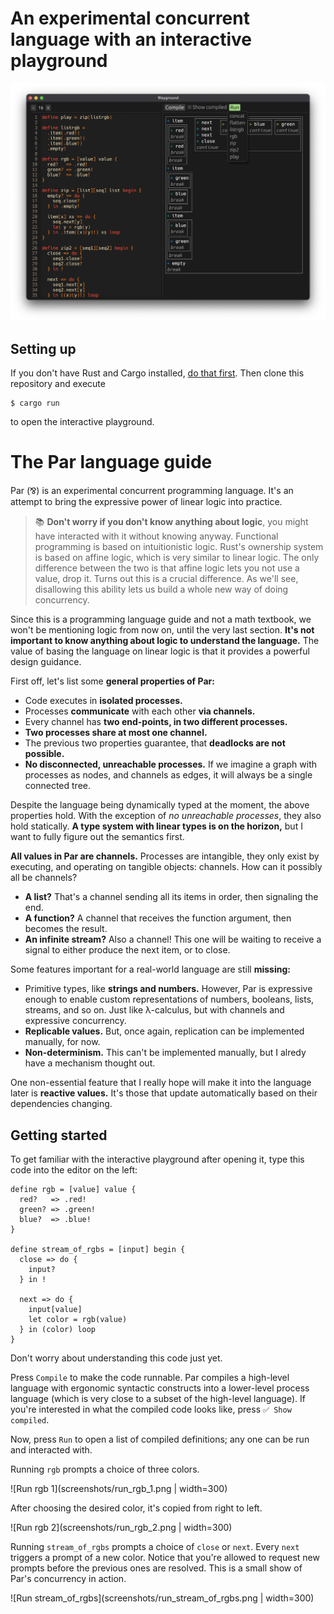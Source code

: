 # An experimental concurrent language with an interactive playground

![Screenshot](screenshots/playground.png)

## Setting up

If you don't have Rust and Cargo installed, [do that first](https://doc.rust-lang.org/cargo/getting-started/installation.html). Then clone this repository and execute

```
$ cargo run
```

to open the interactive playground.

# The Par language guide

Par (⅋) is an experimental concurrent programming language. It's an attempt to bring the expressive power
of linear logic into practice.

> 📚 **Don't worry if you don't know anything about logic**, you might have interacted
> with it without knowing anyway. Functional programming is based on intuitionistic logic. Rust's ownership system
> is based on affine logic, which is very similar to linear logic. The only difference between the two is that
> affine logic lets you not use a value, drop it. Turns out this is a crucial difference. As we'll see, disallowing
> this ability lets us build a whole new way of doing concurrency.

Since this is a programming language guide and not a math textbook, we won't be mentioning logic from now on,
until the very last section. **It's not important to know anything about logic to understand the language.**
The value of basing the language on linear logic is that it provides a powerful design guidance.

First off, let's list some **general properties of Par:**

- Code executes in **isolated processes.**
- Processes **communicate** with each other **via channels.**
- Every channel has **two end-points, in two different processes.**
- **Two processes share at most one channel.**
- The previous two properties guarantee, that **deadlocks are not possible.**
- **No disconnected, unreachable processes.** If we imagine a graph with processes as nodes, and channels
  as edges, it will always be a single connected tree.

Despite the language being dynamically typed at the moment, the above properties hold. With the exception of
_no unreachable processes_, they also hold statically. **A type system with linear types is on the horizon,**
but I want to fully figure out the semantics first.

**All values in Par are channels.** Processes are intangible, they only exist by
executing, and operating on tangible objects: channels. How can it possibly all be channels?

- **A list?** That's a channel sending all its items in order, then signaling the end.
- **A function?** A channel that receives the function argument, then becomes the result.
- **An infinite stream?** Also a channel! This one will be waiting to receive a signal to either
  produce the next item, or to close.

Some features important for a real-world language are still **missing:**

- Primitive types, like **strings and numbers.** However, Par is expressive enough to enable custom
  representations of numbers, booleans, lists, streams, and so on. Just like λ-calculus, but with channels
  and expressive concurrency.
- **Replicable values.** But, once again, replication can be implemented manually, for now.
- **Non-determinism.** This can't be implemented manually, but I alredy have a mechanism thought out.

One non-essential feature that I really hope will make it into the language later is **reactive values.**
It's those that update automatically based on their dependencies changing.

## Getting started

To get familiar with the interactive playground after opening it, type this code into the editor on the left:

```
define rgb = [value] value {
  red?   => .red!
  green? => .green!
  blue?  => .blue!
}

define stream_of_rgbs = [input] begin {
  close => do {
    input?
  } in !

  next => do {
    input[value]
    let color = rgb(value)
  } in (color) loop
}
```

Don't worry about understanding this code just yet.

Press `Compile` to make the code runnable. Par compiles a high-level language with ergonomic syntactic constructs
into a lower-level process language (which is very close to a subset of the high-level language). If you're interested
in what the compiled code looks like, press `✅ Show compiled`.

Now, press `Run` to open a list of compiled definitions; any one can be run and interacted with.

Running `rgb` prompts a choice of three colors.

![Run rgb 1](screenshots/run_rgb_1.png | width=300)

After choosing the desired color, it's copied from right to left.

![Run rgb 2](screenshots/run_rgb_2.png | width=300)

Running `stream_of_rgbs` prompts a choice of `close` or `next`. Every `next` triggers a prompt of a new color.
Notice that you're allowed to request new prompts before the previous ones are resolved. This is a small show
of Par's concurrency in action.

![Run stream_of_rgbs](screenshots/run_stream_of_rgbs.png | width=300)
